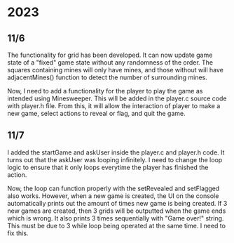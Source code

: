 # 2023
## 11/6
The functionality for grid has been developed. It can now update game state of a "fixed" game state without any randomness of the order. The squares containing mines will only have mines, and those without will have adjacentMines() function to detect the number of surrounding mines.

Now, I need to add a functionality for the player to play the game as intended using Minesweeper. This will be added in the player.c source code with player.h file. From this, it will allow the interaction of player to make a new game, select actions to reveal or flag, and quit the game.

## 11/7
I added the startGame and askUser inside the player.c and player.h code. It turns out that the askUser was looping infinitely. I need to change the loop logic to ensure that it only loops everytime the player has finished the action.

Now, the loop can function properly with the setRevealed and setFlagged also works. However, when a new game is created, the UI on the console automatically prints out the amount of times new game is being created. If 3 new games are created, then 3 grids will be outputted when the game ends which is wrong. It also prints 3 times sequentially with "Game over!" string. This must be due to 3 while loop being operated at the same time. I need to fix this.